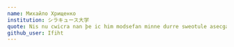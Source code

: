 ```yaml
---
name: Михайло Хрищенко
institution: シラキュース大学
quote: Nis nu cwicra nan þe ic him modsefan minne durre sweotule asecgan
github_user: Ifiht
---
```

